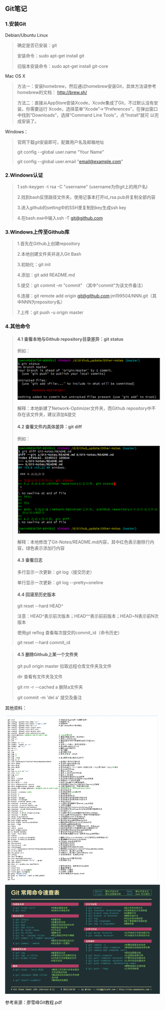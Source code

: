## Git笔记

### 1.安装Git

Debian/Ubuntu Linux

> 确定是否已安装：git
>
> 安装命令：sudo apt-get install git
>
> 旧版本安装命令：sudo apt-get install git-core 

Mac OS X

>方法一：安装homebrew，然后通过homebrew安装Git，具体方法请参考homebrew的文档： http://brew.sh/ 
>
>方法二：直接从AppStore安装Xcode，Xcode集成了Git，不过默认没有安装，你需要运⾏ Xcode，选择菜单“Xcode”->“Preferences”，在弹出窗⼝中找到“Downloads”，选择“Command Line Tools”，点“Install”就可
>以完成安装了。 

Windows：

> 官网下载git安装即可，配置用户名及邮箱地址
>
> git config --global user.name "Your Name" 
>
> git config --global user.email "email@example.com" 

### 2.Windows认证

> 1.ssh-keygen -t rsa -C "username"  (username为你git上的用户名)
>
> 2.找到bash反馈路径文件夹，使用记事本打开id_rsa.pub并复制全部内容
>
> 3.进入github的setting中的SSH里复制到key生成ssh key
>
> 4.在bash.exe中输入ssh -T git@github.com

### 3.Windows上传至Github库

> 1.首先在Github上创建repository
>
> 2.本地创建文件夹并进入Git Bash
>
> 3.初始化：git init
>
> 4.添加：git add README.md
>
> 5.提交：git commit -m "commit" （其中"commit"为该文件备注）
>
> 6.连接：git remote add origin git@github.com:jm199504/NNN.git（其中NNN为repository名）
>
> 7.上传：git push -u origin master

### 4.其他命令

> #### 4.1 查看本地与Github repository目录差异：git status 
>
> 例如：
>
> <img src="https://github.com/jm199504/Other-Notes/blob/master/Git-Notes/images/1.png" width="500">
>
> 解释：本地新建了Network-Optimizer文件夹，而Github repository中不存在该文件夹，建议添加&提交
>
> #### 4.2 查看文件内具体差异：git diff
>
> 例如：
>
> <img src="https://github.com/jm199504/Other-Notes/blob/master/Git-Notes/images/2.png" width="500">
>
> 解释：本地修改了Git-Notes/README.md内容，其中红色表示删除行内容，绿色表示添加行内容
>
> #### 4.3 查看日志
>
> 多行显示一次更新：git log（提交历史）
>
> 单行显示一次更新：git log --pretty=oneline
>
> #### 4.4 回滚至历史版本
>
> git reset --hard HEAD^ 
>
> 注意：HEAD^表示前次版本；HEAD^^表示前前版本；HEAD~N表示前N次版本
>
> 使用git reflog 查看每次提交的commit_id（命令历史）
>
> git reset --hard commit_id

> #### 4.5 删除Github上某一个文件夹
> git pull origin master      拉取远程仓库文件夹及文件
>
> dir                         查看有文件夹及文件
>
> git rm -r --cached a        删除a文件夹
>
> git commit -m 'del a'       提交及备注


其他资料：

 <img src="https://github.com/jm199504/Other-Notes/blob/master/Git-Notes/images/3.png">


 <img src="https://github.com/jm199504/Other-Notes/blob/master/Git-Notes/images/4.jpg">


参考来源：廖雪峰Git教程.pdf
